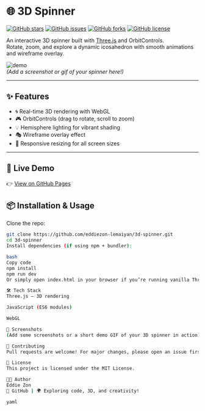 
# 🌐 3D Spinner

[![GitHub stars](https://img.shields.io/github/stars/eddiezon-lemaiyan/3d-spinner?style=for-the-badge)](https://github.com/eddiezon-lemaiyan/3d-spinner/stargazers)
[![GitHub issues](https://img.shields.io/github/issues/eddiezon-lemaiyan/3d-spinner?style=for-the-badge)](https://github.com/eddiezon-lemaiyan/3d-spinner/issues)
[![GitHub forks](https://img.shields.io/github/forks/eddiezon-lemaiyan/3d-spinner?style=for-the-badge)](https://github.com/eddiezon-lemaiyan/3d-spinner/network)
[![GitHub license](https://img.shields.io/github/license/eddiezon-lemaiyan/3d-spinner?style=for-the-badge)](./LICENSE)

An interactive 3D spinner built with [Three.js](https://threejs.org/) and OrbitControls.  
Rotate, zoom, and explore a dynamic icosahedron with smooth animations and wireframe overlay.  

![demo](https://user-images.githubusercontent.com/your-demo-gif-or-screenshot.gif)  
*(Add a screenshot or gif of your spinner here!)*  

---

## ✨ Features
- 🌀 Real-time 3D rendering with WebGL
- 🎮 OrbitControls (drag to rotate, scroll to zoom)
- 💡 Hemisphere lighting for vibrant shading
- 🎭 Wireframe overlay effect
- 📱 Responsive resizing for all screen sizes

---

## 🚀 Live Demo
👉 [View on GitHub Pages](https://eddiezon-lemaiyan.github.io/3d-spinner/)  

## 📦 Installation & Usage

Clone the repo:
```bash
git clone https://github.com/eddiezon-lemaiyan/3d-spinner.git
cd 3d-spinner
Install dependencies (if using npm + bundler):

bash
Copy code
npm install
npm run dev
Or simply open index.html in your browser if you’re running vanilla Three.js.

🛠️ Tech Stack
Three.js — 3D rendering

JavaScript (ES6 modules)

WebGL

📸 Screenshots
(Add some screenshots or a short demo GIF of your 3D spinner in action)

🤝 Contributing
Pull requests are welcome! For major changes, please open an issue first to discuss what you’d like to improve.

📄 License
This project is licensed under the MIT License.

👨‍💻 Author
Eddie Zon
🔗 GitHub | 🌍 Exploring code, 3D, and creativity!

yaml

